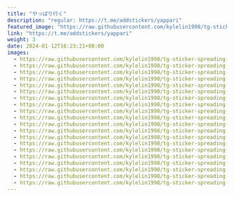 ```yaml
---
title: "やっぱり行く"
description: "regular: https://t.me/addstickers/yappari"
featured_image: "https://raw.githubusercontent.com/kylelin1998/tg-sticker-spreading-worldwide-images/main/img/21ea21ff-8d7e-4dfb-8dbe-2c0a875a5607.jpg"
link: "https://t.me/addstickers/yappari"
weight: 3
date: 2024-01-12T16:23:21+08:00
images:
  - https://raw.githubusercontent.com/kylelin1998/tg-sticker-spreading-worldwide-images/main/img/21ea21ff-8d7e-4dfb-8dbe-2c0a875a5607.jpg
  - https://raw.githubusercontent.com/kylelin1998/tg-sticker-spreading-worldwide-images/main/img/a905ca9a-9aee-462e-8c84-1d34ff8980f6.jpg
  - https://raw.githubusercontent.com/kylelin1998/tg-sticker-spreading-worldwide-images/main/img/fe8020fe-20b5-47ba-a50a-a428b66c389f.jpg
  - https://raw.githubusercontent.com/kylelin1998/tg-sticker-spreading-worldwide-images/main/img/052d38b7-82e8-42e6-aa71-987b26ac7ec0.jpg
  - https://raw.githubusercontent.com/kylelin1998/tg-sticker-spreading-worldwide-images/main/img/a2ee224d-b745-4ac0-88a4-85473098a309.jpg
  - https://raw.githubusercontent.com/kylelin1998/tg-sticker-spreading-worldwide-images/main/img/68bfed1e-ff0e-4c72-8e5e-0d8b7d9bf56a.jpg
  - https://raw.githubusercontent.com/kylelin1998/tg-sticker-spreading-worldwide-images/main/img/cf9cc8ac-8e3f-4518-83b8-6f46d9fdb6d3.jpg
  - https://raw.githubusercontent.com/kylelin1998/tg-sticker-spreading-worldwide-images/main/img/6c6b5f21-40d7-48c5-9265-19274b89d0bf.jpg
  - https://raw.githubusercontent.com/kylelin1998/tg-sticker-spreading-worldwide-images/main/img/a9702175-e517-4360-94f9-62f549ad6210.jpg
  - https://raw.githubusercontent.com/kylelin1998/tg-sticker-spreading-worldwide-images/main/img/ca28f3aa-f7bb-4786-9a7e-59e818951856.jpg
  - https://raw.githubusercontent.com/kylelin1998/tg-sticker-spreading-worldwide-images/main/img/d2321c3b-4e48-4bff-a2fa-8f45cd87568a.jpg
  - https://raw.githubusercontent.com/kylelin1998/tg-sticker-spreading-worldwide-images/main/img/4998e5e1-1b41-4a59-9303-2b941682fedd.jpg
  - https://raw.githubusercontent.com/kylelin1998/tg-sticker-spreading-worldwide-images/main/img/5a40f83c-476b-47ee-ab80-b2f39cc05b7e.jpg
  - https://raw.githubusercontent.com/kylelin1998/tg-sticker-spreading-worldwide-images/main/img/8a953830-1c43-4fef-a58c-990e56bd5c38.jpg
  - https://raw.githubusercontent.com/kylelin1998/tg-sticker-spreading-worldwide-images/main/img/dd612916-2540-4275-8e61-b20bfe2eafe0.jpg
  - https://raw.githubusercontent.com/kylelin1998/tg-sticker-spreading-worldwide-images/main/img/0c7df802-9e6c-4f92-bfaf-dad660f07bbf.jpg
  - https://raw.githubusercontent.com/kylelin1998/tg-sticker-spreading-worldwide-images/main/img/86ac924a-719b-4c25-98ea-9fb125c2f75e.jpg
  - https://raw.githubusercontent.com/kylelin1998/tg-sticker-spreading-worldwide-images/main/img/995c148a-6925-4d04-9edd-fd7fe3e9eb96.jpg
  - https://raw.githubusercontent.com/kylelin1998/tg-sticker-spreading-worldwide-images/main/img/289774c4-2220-4de2-9d2e-96f648a6fdaf.jpg
  - https://raw.githubusercontent.com/kylelin1998/tg-sticker-spreading-worldwide-images/main/img/f2d93e08-e076-4abf-9e12-a68d562991e6.jpg
---
```

